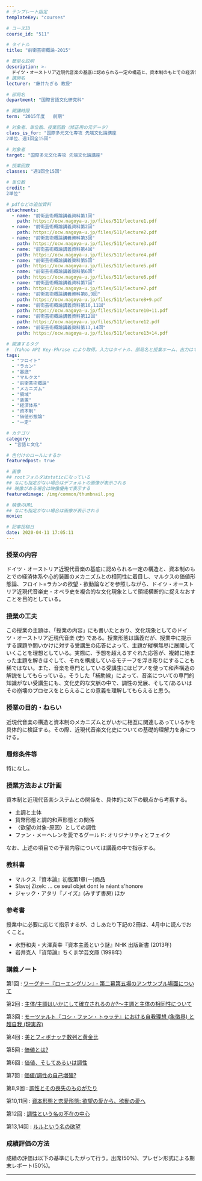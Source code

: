 ```yaml
---
# テンプレート指定
templateKey: "courses"

# コースID
course_id: "511"

# タイトル
title: "前衛芸術概論-2015"

# 簡単な説明
description: >-
  ドイツ・オーストリア近現代音楽の基底に認められる一定の構造と、資本制のもとでの経済体系や心的装置のメカニズムとの相同性に着目し、マルクスの価値形態論、フロイト=ラカンの欲望・欲動論などを参照しながら、ドイツ・オーストリア近現代音楽史・オペラ史を複合的な文化現象として領域横断的に捉えなおすことを目的としている。 ....
# 講師名
lecturer: "藤井たぎる 教授"

# 部局名
department: "国際言語文化研究科"

# 開講時限
term: "2015年度	前期"

# 対象者、単位数、授業回数（修正用の元データ）
class_is_for: "国際多元文化専攻 先端文化論講座
2単位、週1回全15回"

# 対象者
target: "国際多元文化専攻 先端文化論講座"

# 授業回数
classes: "週1回全15回"

# 単位数
credit: "
2単位"

# pdfなどの追加資料
attachments:
  - name: "前衛芸術概論講義資料第1回" 
    path: https://ocw.nagoya-u.jp/files/511/lecture1.pdf
  - name: "前衛芸術概論講義資料第2回" 
    path: https://ocw.nagoya-u.jp/files/511/lecture2.pdf
  - name: "前衛芸術概論講義資料第3回" 
    path: https://ocw.nagoya-u.jp/files/511/lecture3.pdf
  - name: "前衛芸術概論講義資料第4回" 
    path: https://ocw.nagoya-u.jp/files/511/lecture4.pdf
  - name: "前衛芸術概論講義資料第5回" 
    path: https://ocw.nagoya-u.jp/files/511/lecture5.pdf
  - name: "前衛芸術概論講義資料第6回" 
    path: https://ocw.nagoya-u.jp/files/511/lecture6.pdf
  - name: "前衛芸術概論講義資料第7回" 
    path: https://ocw.nagoya-u.jp/files/511/lecture7.pdf
  - name: "前衛芸術概論講義資料第8,9回" 
    path: https://ocw.nagoya-u.jp/files/511/lecture8+9.pdf
  - name: "前衛芸術概論講義資料第10,11回" 
    path: https://ocw.nagoya-u.jp/files/511/lecture10+11.pdf
  - name: "前衛芸術概論講義資料第12回" 
    path: https://ocw.nagoya-u.jp/files/511/lecture12.pdf
  - name: "前衛芸術概論講義資料第13,14回" 
    path: https://ocw.nagoya-u.jp/files/511/lecture13+14.pdf

# 関連するタグ
# （Yahoo API Key-Phrase により取得。入力はタイトル、部局名と授業ホーム、出力はキーフレーズ（tags））
tags:
  - "フロイト"
  - "ラカン"
  - "基底"
  - "マルクス"
  - "前衛芸術概論"
  - "メカニズム"
  - "領域"
  - "装置"
  - "経済体系"
  - "資本制"
  - "価値形態論"
  - "一定"

# カテゴリ
category:
 - "言語と文化"

# 色付けのロールにするか
featuredpost: true

# 画像
## rootフォルダはstaticになっている
## なにも指定がない場合はデフォルトの画像が表示される
## 映像がある場合は映像優先で表示する
featuredimage: /img/common/thumbnail.png

# 映像のURL
## なにも指定がない場合は画像が表示される
movie: 

# 記事投稿日
date: 2020-04-11 17:05:11
---
```


### 授業の内容

ドイツ・オーストリア近現代音楽の基底に認められる一定の構造と、資本制のもとでの経済体系や心的装置のメカニズムとの相同性に着目し、マルクスの価値形態論、フロイト=ラカンの欲望・欲動論などを参照しながら、ドイツ・オーストリア近現代音楽史・オペラ史を複合的な文化現象として領域横断的に捉えなおすことを目的としている。


### 授業の工夫

この授業の主題は、「授業の内容」にも書いたとおり、文化現象としてのドイツ・オーストリア近現代音楽 (史) である。授業形態は講義だが、授業中に提示する課題や問いかけに対する受講生の応答によって、主題が縦横無尽に展開していくことを理想としている。実際に、予想を超えるすぐれた応答が、複雑に絡まった主題を解きほぐして、それを構成しているモチーフを浮き彫りにすることも稀ではない。また、音楽を専門としている受講生にはピアノを使って和声構造の解説をしてもらっている。そうした「補助線」によって、音楽についての専門的知識がない受講生にも、文化史的な文脈の中で、調性の発展、そして/あるいはその崩壊のプロセスをとらえることの意義を理解してもらえると思う。





### 授業の目的・ねらい

近現代音楽の構造と資本制のメカニズムとがいかに相互に関連しあっているかを具体的に検証する。その際、近現代音楽文化史についての基礎的理解力を身につける。

### 履修条件等

特になし。

### 授業方法および計画

資本制と近現代音楽システムとの関係を、具体的に以下の観点から考察する。

* 主調と主体
* 貨幣形態と調的和声形態との関係
* 〈欲望の対象-原因〉としての調性
* ファン・メーヘレンを愛でるグールド: オリジナリティとフェイク

なお、上述の項目での予習内容については講義の中で指示する。

### 教科書

* マルクス『資本論』初版第1章(一)商品
* Slavoj Zizek: ... ce seul objet dont le néant s'honore
* ジャック・アタリ『ノイズ』(みすず書房) ほか

### 参考書

授業中に必要に応じて指示するが、さしあたり下記の2冊は、4月中に読んでおくこと。

* 水野和夫・大澤真幸『資本主義という謎』NHK 出版新書 (2013年)
* 岩井克人『貨幣論』ちくま学芸文庫 (1998年)





### 講義ノート

第1回
: [ワーグナー『ローエングリン』・第二幕第五場のアンサンブル場面について](https://ocw.nagoya-u.jp/files/511/lecture1.pdf) 

第2回
: [主体/主調はいかにして確立されるのか?～主調と主体の相同性について](https://ocw.nagoya-u.jp/files/511/lecture2.pdf) 

第3回
: [モーツァルト『コシ・ファン・トゥッテ』における自我理想 (象徴界) と超自我 (現実界)](https://ocw.nagoya-u.jp/files/511/lecture3.pdf) 

第4回
: [美とフィボナッチ数列と黄金比](https://ocw.nagoya-u.jp/files/511/lecture4.pdf) 

第5回
: [価値とは?](https://ocw.nagoya-u.jp/files/511/lecture5.pdf) 

第6回
: [価値、そしてあるいは調性](https://ocw.nagoya-u.jp/files/511/lecture6.pdf) 

第7回
: [価値/調性の自己増殖?](https://ocw.nagoya-u.jp/files/511/lecture7.pdf) 

第8,9回
: [調性とその喪失のものがたり](https://ocw.nagoya-u.jp/files/511/lecture8+9.pdf) 

第10,11回
: [資本形態と恋愛形態: 欲望の愛から、欲動の愛へ](https://ocw.nagoya-u.jp/files/511/lecture10+11.pdf) 

第12回
: [調性という名の不在の中心](https://ocw.nagoya-u.jp/files/511/lecture12.pdf) 

第13,14回
: [ルルという名の欲望](https://ocw.nagoya-u.jp/files/511/lecture13+14.pdf) 






### 成績評価の方法

成績の評価は以下の基準にしたがって行う。出席(50%)、プレゼン形式による期末レポート(50%)。





-----